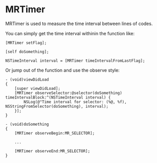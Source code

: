 MRTimer
=======

MRTimer is used to measure the time interval between lines of codes.

You can simply get the time interval withinin the function like: 

    [MRTimer setFlag];
    
    [self doSomething];
    
    NSTimeInterval interval = [MRTimer timeIntervalFromLastFlag];
    
Or jump out of the function and use the observe style:

    - (void)viewDidLoad 
    {
        [super viewDidLoad];
        [MRTimer observeSelector:@selector(doSomething) timeIntervalBlock:^(NSTimeInterval interval) {
            NSLog(@"Time interval for selector: (%@, %f), NSStringFromSelector(doSomething), interval);
        }];
    }
    
    - (void)doSomething
    {
        [MRTimer observeBegin:MR_SELECTOR];
        
        ...
        
        [MRTimer observeEnd:MR_SELECTOR];
    }
